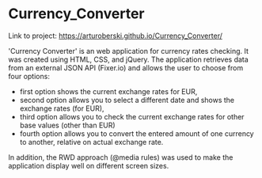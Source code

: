 # Currency_Converter

Link to project: https://arturoberski.github.io/Currency_Converter/

'Currency Converter' is an web application for currency rates checking. It was created using HTML, CSS, and jQuery. The application retrieves data from an external JSON API (Fixer.io) and allows the user to choose from four options:

- first option shows the current exchange rates for EUR,
- second option allows you to select a different date and shows the exchange rates (for EUR),
- third option allows you to check the current exchange rates for other base values (other than EUR)
- fourth option allows you to convert the entered amount of one currency to another, relative on actual exchange rate.

In addition, the RWD approach (@media rules) was used to make the application display well on different screen sizes.
